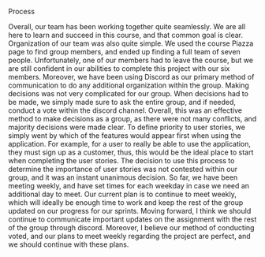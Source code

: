 Process

Overall, our team has been working together quite seamlessly. We are all here to learn and succeed in this course, and that common goal is clear. Organization of our team was also quite simple. We used the course Piazza page to find group members, and ended up finding a full team of seven people. Unfortunately, one of our members had to leave the course, but we are still confident in our abilities to complete this project with our six members. Moreover, we have been using Discord as our primary method of communication to do any additional organization within the group. Making decisions was not very complicated for our group. When decisions had to be made, we simply made sure to ask the entire group, and if needed, conduct a vote within the discord channel. Overall, this was an effective method to make decisions as a group, as there were not many conflicts, and majority decisions were made clear. To define priority to user stories, we simply went by which of the features would appear first when using the application. For example, for a user to really be able to use the application, they must sign up as a customer, thus, this  would be the ideal place to start when completing the user stories. The decision to use this process to determine the importance of user stories was not contested within our group, and it was an instant unanimous decision. So far, we have been meeting weekly, and have set times for each weekday in case we need an additional day to meet. Our current plan is to continue to meet weekly, which will ideally be enough time to work and keep the rest of the group updated on our progress for our sprints. Moving forward, I think we should continue to communicate important updates on the assignment with the rest of the group through discord. Moreover, I believe our method of conducting voted, and our plans to meet weekly regarding the project are perfect, and we should continue with these plans.
